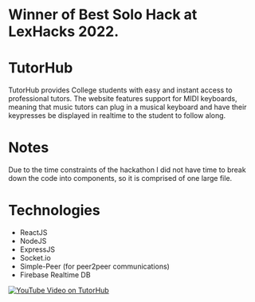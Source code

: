 # Winner of Best Solo Hack at LexHacks 2022.
# TutorHub
TutorHub provides College students with easy and instant access to professional tutors. The website features support for MIDI keyboards, meaning that music tutors can plug in a musical keyboard and have their keypresses be displayed in realtime to the student to follow along. 

# Notes
Due to the time constraints of the hackathon I did not have time to break down the code into components, so it is comprised of one large file.

# Technologies
* ReactJS
* NodeJS
* ExpressJS
* Socket.io
* Simple-Peer (for peer2peer communications)
* Firebase Realtime DB

[![YouTube Video on TutorHub](https://imgur.com/2IltFUE.png)](https://www.youtube.com/watch?v=kX6oQZZsLaM "TutorHub Youtube Video")
